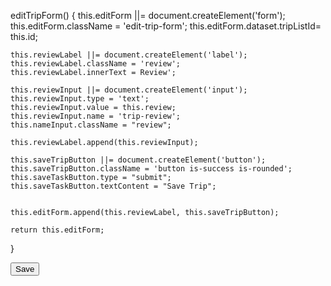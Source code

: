  editTripForm() {
    this.editForm ||= document.createElement('form');
    this.editForm.className = 'edit-trip-form';
    this.editForm.dataset.tripListId= this.id;

    this.reviewLabel ||= document.createElement('label');
    this.reviewLabel.className = 'review';
    this.reviewLabel.innerText = Review';

    this.reviewInput ||= document.createElement('input');
    this.reviewInput.type = 'text';
    this.reviewInput.value = this.review;
    this.reviewInput.name = 'trip-review';
    this.nameInput.className = "review";

    this.reviewLabel.append(this.reviewInput);

    this.saveTripButton ||= document.createElement('button');
    this.saveTripButton.className = 'button is-success is-rounded';
    this.saveTaskButton.type = "submit";
    this.saveTaskButton.textContent = "Save Trip";


    this.editForm.append(this.reviewLabel, this.saveTripButton);

    return this.editForm;
  }

   <button class="button is-success">
    <span class="icon is-small">
      <i class="fas fa-check"></i>
    </span>
    <span>Save</span>
  </button>